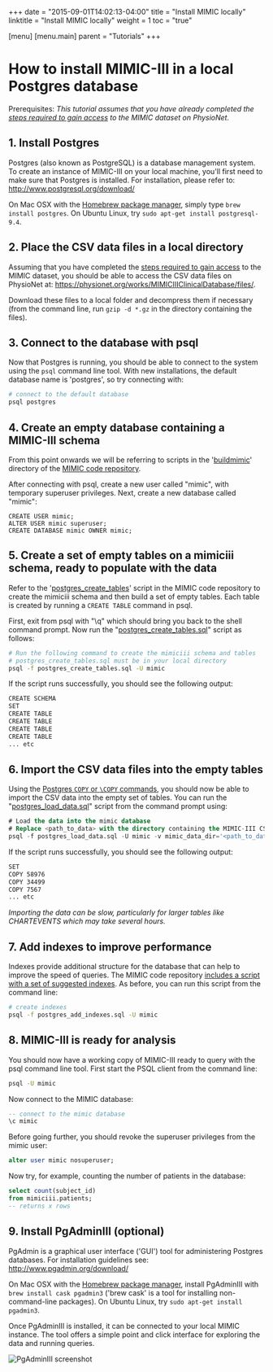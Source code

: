 +++
date = "2015-09-01T14:02:13-04:00"
title = "Install MIMIC locally"
linktitle = "Install MIMIC locally"
weight = 1
toc = "true"

[menu]
  [menu.main]
    parent = "Tutorials"
+++

# How to install MIMIC-III in a local Postgres database

Prerequisites: *This tutorial assumes that you have already completed the [steps required to gain access](/gettingstarted/access) to the MIMIC dataset on PhysioNet.*

## 1. Install Postgres

Postgres (also known as PostgreSQL) is a database management system. To create an instance of MIMIC-III on your local machine, you'll first need to make sure that Postgres is installed. For installation, please refer to: http://www.postgresql.org/download/

On Mac OSX with the [Homebrew package manager](http://brew.sh/), simply type ```brew install postgres```. On Ubuntu Linux, try ```sudo apt-get install postgresql-9.4```.

## 2. Place the CSV data files in a local directory

Assuming that you have completed the [steps required to gain access](/gettingstarted/access) to the MIMIC dataset, you should be able to access the CSV data files on PhysioNet at: https://physionet.org/works/MIMICIIIClinicalDatabase/files/. 

Download these files to a local folder and decompress them if necessary (from the command line, run ```gzip -d *.gz``` in the directory containing the files).

## 3. Connect to the database with psql

Now that Postgres is running, you should be able to connect to the system using the ```psql``` command line tool. With new installations, the default database name is 'postgres', so try connecting with:

``` bash
# connect to the default database
psql postgres
```

## 4. Create an empty database containing a MIMIC-III schema

From this point onwards we will be referring to scripts in the '[buildmimic](https://github.com/MIT-LCP/mimic-code/tree/master/buildmimic)' directory of the [MIMIC code repository](https://github.com/MIT-LCP/mimic-code/).

After connecting with psql, create a new user called "mimic", with temporary superuser privileges. Next, create a new database called "mimic":

``` psql
CREATE USER mimic;
ALTER USER mimic superuser;
CREATE DATABASE mimic OWNER mimic;
```

## 5. Create a set of empty tables on a mimiciii schema, ready to populate with the data

Refer to the '[postgres_create_tables](https://github.com/MIT-LCP/mimic-code/tree/master/buildmimic/postgres)' script in the MIMIC code repository to create the mimiciii schema and then build a set of empty tables. Each table is created by running a ```CREATE TABLE``` command in psql. 

First, exit from psql with "\q" which should bring you back to the shell command prompt. Now run the "[postgres\_create\_tables.sql](https://github.com/MIT-LCP/mimic-code/blob/master/buildmimic/postgres/postgres_create_tables.sql)" script as follows:

``` bash
# Run the following command to create the mimiciii schema and tables
# postgres_create_tables.sql must be in your local directory
psql -f postgres_create_tables.sql -U mimic
```

If the script runs successfully, you should see the following output:

``` bash
CREATE SCHEMA
SET
CREATE TABLE
CREATE TABLE
CREATE TABLE
CREATE TABLE
... etc
```

## 6. Import the CSV data files into the empty tables

Using the [Postgres ```COPY``` or ```\COPY``` commands](https://wiki.postgresql.org/wiki/COPY), you should now be able to import the CSV data into the empty set of tables. You can run the "[postgres\_load\_data.sql](https://github.com/MIT-LCP/mimic-code/blob/master/buildmimic/postgres/postgres_load_data.sql)" script from the command prompt using:

``` sql
# Load the data into the mimic database
# Replace <path_to_data> with the directory containing the MIMIC-III CSV files
psql -f postgres_load_data.sql -U mimic -v mimic_data_dir='<path_to_data>'
```

If the script runs successfully, you should see the following output:

``` bash
SET
COPY 58976
COPY 34499
COPY 7567
... etc
```

*Importing the data can be slow, particularly for larger tables like CHARTEVENTS which may take several hours.*

## 7. Add indexes to improve performance

Indexes provide additional structure for the database that can help to improve the speed of queries. The MIMIC code repository [includes a script with a set of suggested indexes](https://github.com/MIT-LCP/mimic-code/blob/master/buildmimic/postgres/postgres_add_indexes.sql). As before, you can run this script from the command line:

``` bash
# create indexes
psql -f postgres_add_indexes.sql -U mimic
```

## 8. MIMIC-III is ready for analysis

You should now have a working copy of MIMIC-III ready to query with the psql command line tool. First start the PSQL client from the command line:

``` bash
psql -U mimic
```

Now connect to the MIMIC database:

``` sql
-- connect to the mimic database
\c mimic
```

Before going further, you should revoke the superuser privileges from the mimic user:

``` sql
alter user mimic nosuperuser;
```

Now try, for example, counting the number of patients in the database:

``` sql
select count(subject_id)
from mimiciii.patients;
-- returns x rows
```

## 9. Install PgAdminIII (optional)

PgAdmin is a graphical user interface ('GUI') tool for administering Postgres databases. For installation guidelines see: http://www.pgadmin.org/download/

On Mac OSX with the [Homebrew package manager](http://brew.sh/), install PgAdminIII with ```brew install cask pgadmin3``` ('brew cask' is a tool for installing non-command-line packages). On Ubuntu Linux, try ```sudo apt-get install pgadmin3```.

Once PgAdminIII is installed, it can be connected to your local MIMIC instance. The tool offers a simple point and click interface for exploring the data and running queries.

![PgAdminIII screenshot](/img/tutorial_pgadminIII.png)
